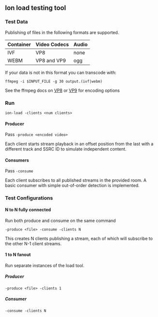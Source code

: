 ## Ion load testing tool

### Test Data
Publishing of files in the following formats are supported.

|Container|Video Codecs|Audio|
|---|---|---|
IVF| VP8 | none
WEBM| VP8 and VP9 | ogg



If your data is not in this format you can transcode with:
```
ffmpeg -i $INPUT_FILE -g 30 output.(ivf|webm)
```

See the ffmpeg docs on [VP8](https://trac.ffmpeg.org/wiki/Encode/VP8) or [VP9](https://trac.ffmpeg.org/wiki/Encode/VP9) for encoding options

### Run

`ion-load -clients <num clients>`


#### Producer

Pass `-produce <encoded video>`

Each client starts stream playback in an offset position from the last with a different track and SSRC ID to simulate independent content.


#### Consumers

Pass `-consume`

Each client subscribes to all published streams in the provided room. A basic consumer with simple out-of-order detection is implemented.


### Test Configurations

#### N to N fully connected

Run both produce and consume on the same command

`-produce <file> -consume -clients N`

This creates N clients publishing a stream, each of which will subscribe to the other N-1 client streams.

#### 1 to N fanout

Run separate instances of the load tool.

##### Producer

`-produce <file> -clients 1`

##### Consumer
`-consume -clients N`
